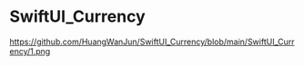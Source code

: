 # SwiftUI_Currency
https://github.com/HuangWanJun/SwiftUI_Currency/blob/main/SwiftUI_Currency/1.png
